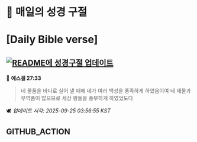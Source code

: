 # 🙏 매일의 성경 구절
# [Daily Bible verse]
## [![README에 성경구절 업데이트](https://github.com/DONGSUKA/first_test/actions/workflows/update-readme-bible.yml/badge.svg)](https://github.com/DONGSUKA/first_test/actions/workflows/update-readme-bible.yml)
<!-- START_BIBLE_VERSE -->
📖 **에스겔 27:33**
> 네 물품을 바다로 실어 낼 때에 네가 여러 백성을 풍족하게 하였음이여 네 재물과 무역품이 많으므로 세상 왕들을 풍부하게 하였었도다

🕊️ _업데이트 시각: 2025-09-25 03:56:55 KST_
  <!-- END_BIBLE_VERSE -->
## GITHUB_ACTION
